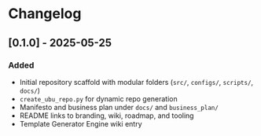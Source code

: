 # Changelog

## [0.1.0] - 2025-05-25
### Added
- Initial repository scaffold with modular folders (`src/`, `configs/`, `scripts/`, `docs/`)
- `create_ubu_repo.py` for dynamic repo generation
- Manifesto and business plan under `docs/` and `business_plan/`
- README links to branding, wiki, roadmap, and tooling
- Template Generator Engine wiki entry

